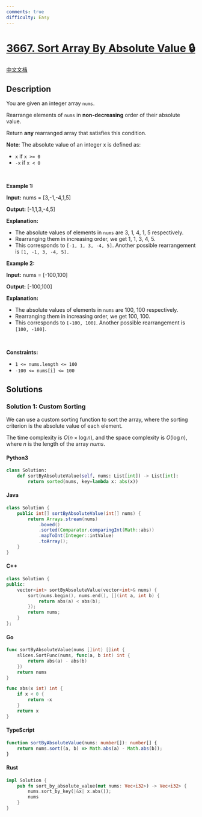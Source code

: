 ```yaml
---
comments: true
difficulty: Easy
---
```


<!-- problem:start -->

# [3667. Sort Array By Absolute Value 🔒](https://leetcode.com/problems/sort-array-by-absolute-value)

[中文文档](/solution/3600-3699/3667.Sort%20Array%20By%20Absolute%20Value/README.md)

## Description

<!-- description:start -->

<p>You are given an integer array <code>nums</code>.</p>

<p>Rearrange elements of <code>nums</code> in <strong>non-decreasing</strong> order of their absolute value.</p>

<p>Return <strong>any</strong> rearranged array that satisfies this condition.</p>

<p><strong>Note</strong>: The absolute value of an integer x is defined as:</p>

<ul>
	<li><code>x</code> if <code>x &gt;= 0</code></li>
	<li><code>-x</code> if <code>x &lt; 0</code></li>
</ul>

<p>&nbsp;</p>
<p><strong class="example">Example 1:</strong></p>

<div class="example-block">
<p><strong>Input:</strong> <span class="example-io">nums = [3,-1,-4,1,5]</span></p>

<p><strong>Output:</strong> <span class="example-io">[-1,1,3,-4,5]</span></p>

<p><strong>Explanation:</strong></p>

<ul>
	<li>The absolute values of elements in <code>nums</code> are 3, 1, 4, 1, 5 respectively.</li>
	<li>Rearranging them in increasing order, we get 1, 1, 3, 4, 5.</li>
	<li>This corresponds to <code>[-1, 1, 3, -4, 5]</code>. Another possible rearrangement is <code>[1, -1, 3, -4, 5].</code></li>
</ul>
</div>

<p><strong class="example">Example 2:</strong></p>

<div class="example-block">
<p><strong>Input:</strong> <span class="example-io">nums = [-100,100]</span></p>

<p><strong>Output:</strong> <span class="example-io">[-100,100]</span></p>

<p><strong>Explanation:</strong></p>

<ul>
	<li>The absolute values of elements in <code>nums</code> are 100, 100 respectively.</li>
	<li>Rearranging them in increasing order, we get 100, 100.</li>
	<li>This corresponds to <code>[-100, 100]</code>. Another possible rearrangement is <code>[100, -100]</code>.</li>
</ul>
</div>

<p>&nbsp;</p>
<p><strong>Constraints:</strong></p>

<ul>
	<li><code>1 &lt;= nums.length &lt;= 100</code></li>
	<li><code>-100 &lt;= nums[i] &lt;= 100</code></li>
</ul>

<!-- description:end -->

## Solutions

<!-- solution:start -->

### Solution 1: Custom Sorting

We can use a custom sorting function to sort the array, where the sorting criterion is the absolute value of each element.

The time complexity is $O(n \times \log n)$, and the space complexity is $O(\log n)$, where $n$ is the length of the array $\textit{nums}$.

<!-- tabs:start -->

#### Python3

```python
class Solution:
    def sortByAbsoluteValue(self, nums: List[int]) -> List[int]:
        return sorted(nums, key=lambda x: abs(x))
```

#### Java

```java
class Solution {
    public int[] sortByAbsoluteValue(int[] nums) {
        return Arrays.stream(nums)
            .boxed()
            .sorted(Comparator.comparingInt(Math::abs))
            .mapToInt(Integer::intValue)
            .toArray();
    }
}
```

#### C++

```cpp
class Solution {
public:
    vector<int> sortByAbsoluteValue(vector<int>& nums) {
        sort(nums.begin(), nums.end(), [](int a, int b) {
            return abs(a) < abs(b);
        });
        return nums;
    }
};
```

#### Go

```go
func sortByAbsoluteValue(nums []int) []int {
	slices.SortFunc(nums, func(a, b int) int {
		return abs(a) - abs(b)
	})
	return nums
}

func abs(x int) int {
	if x < 0 {
		return -x
	}
	return x
}
```

#### TypeScript

```ts
function sortByAbsoluteValue(nums: number[]): number[] {
    return nums.sort((a, b) => Math.abs(a) - Math.abs(b));
}
```

#### Rust

```rust
impl Solution {
    pub fn sort_by_absolute_value(mut nums: Vec<i32>) -> Vec<i32> {
        nums.sort_by_key(|&x| x.abs());
        nums
    }
}
```

<!-- tabs:end -->

<!-- solution:end -->

<!-- problem:end -->
